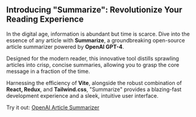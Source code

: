 ## **Introducing "Summarize": Revolutionize Your Reading Experience**

In the digital age, information is abundant but time is scarce. Dive into the essence of any article with **Summarize**, a groundbreaking open-source article summarizer powered by **OpenAI GPT-4**. 

Designed for the modern reader, this innovative tool distills sprawling articles into crisp, concise summaries, allowing you to grasp the core message in a fraction of the time.

Harnessing the efficiency of **Vite**, alongside the robust combination of **React, Redux**, and **Tailwind.css**, "Summarize" provides a blazing-fast development experience and a sleek, intuitive user interface. 

Try it out: [OpenAI Article Summarizer](https://superlative-fudge-8d14e1.netlify.app)